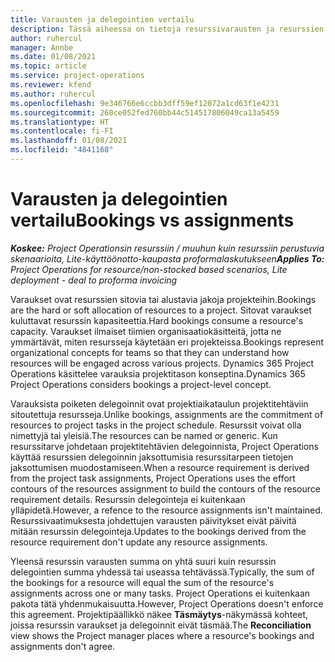 ```yaml
---
title: Varausten ja delegointien vertailu
description: Tässä aiheessa on tietoja resurssivarausten ja resurssien delegointien välisistä eroista.
author: ruhercul
manager: Annbe
ms.date: 01/08/2021
ms.topic: article
ms.service: project-operations
ms.reviewer: kfend
ms.author: ruhercul
ms.openlocfilehash: 9e346766e6ccbb3dff59ef12072a1cd63f1e4231
ms.sourcegitcommit: 260ce052fed760bb44c514517806049ca13a5459
ms.translationtype: HT
ms.contentlocale: fi-FI
ms.lasthandoff: 01/08/2021
ms.locfileid: "4841168"
---
```

# <a name="bookings-vs-assignments"></a><span data-ttu-id="827db-103">Varausten ja delegointien vertailu</span><span class="sxs-lookup"><span data-stu-id="827db-103">Bookings vs assignments</span></span>

<span data-ttu-id="827db-104">_**Koskee:** Project Operationsin resurssiin / muuhun kuin resurssiin perustuvia skenaarioita, Lite-käyttöönotto-kaupasta proformalaskutukseen_</span><span class="sxs-lookup"><span data-stu-id="827db-104">_**Applies To:** Project Operations for resource/non-stocked based scenarios, Lite deployment - deal to proforma invoicing_</span></span>

<span data-ttu-id="827db-105">Varaukset ovat resurssien sitovia tai alustavia jakoja projekteihin.</span><span class="sxs-lookup"><span data-stu-id="827db-105">Bookings are the hard or soft allocation of resources to a project.</span></span> <span data-ttu-id="827db-106">Sitovat varaukset kuluttavat resurssin kapasiteettia.</span><span class="sxs-lookup"><span data-stu-id="827db-106">Hard bookings consume a resource's capacity.</span></span> <span data-ttu-id="827db-107">Varaukset ilmaiset tiimien organisaatiokäsitteitä, jotta ne ymmärtävät, miten resursseja käytetään eri projekteissa.</span><span class="sxs-lookup"><span data-stu-id="827db-107">Bookings represent organizational concepts for teams so that they can understand how resources will be engaged across various projects.</span></span> <span data-ttu-id="827db-108">Dynamics 365 Project Operations käsittelee varauksia projektitason konseptina.</span><span class="sxs-lookup"><span data-stu-id="827db-108">Dynamics 365 Project Operations considers bookings a project-level concept.</span></span> 

<span data-ttu-id="827db-109">Varauksista poiketen delegoinnit ovat projektiaikataulun projektitehtäviin sitoutettuja resursseja.</span><span class="sxs-lookup"><span data-stu-id="827db-109">Unlike bookings, assignments are the commitment of resources to project tasks in the project schedule.</span></span> <span data-ttu-id="827db-110">Resurssit voivat olla nimettyjä tai yleisiä.</span><span class="sxs-lookup"><span data-stu-id="827db-110">The resources can be named or generic.</span></span>  <span data-ttu-id="827db-111">Kun resurssitarve johdetaan projektitehtävien delegoinnista, Project Operations käyttää resurssien delegoinnin jaksottumisia resurssitarpeen tietojen jaksottumisen muodostamiseen.</span><span class="sxs-lookup"><span data-stu-id="827db-111">When a resource requirement is derived from the project task assignments, Project Operations uses the effort contours of the resources assignment to build the contours of the resource requirement details.</span></span> <span data-ttu-id="827db-112">Resurssin delegointeja ei kuitenkaan ylläpidetä.</span><span class="sxs-lookup"><span data-stu-id="827db-112">However, a refence to the resource assignments isn't maintained.</span></span> <span data-ttu-id="827db-113">Resurssivaatimuksesta johdettujen varausten päivitykset eivät päivitä mitään resurssin delegointeja.</span><span class="sxs-lookup"><span data-stu-id="827db-113">Updates to the bookings derived from the resource requirement don't update any resource assignments.</span></span>

<span data-ttu-id="827db-114">Yleensä resurssin varausten summa on yhtä suuri kuin resurssin delegointien summa yhdessä tai useassa tehtävässä.</span><span class="sxs-lookup"><span data-stu-id="827db-114">Typically, the sum of the bookings for a resource will equal the sum of the resource's assignments across one or many tasks.</span></span> <span data-ttu-id="827db-115">Project Operations ei kuitenkaan pakota tätä yhdenmukaisuutta.</span><span class="sxs-lookup"><span data-stu-id="827db-115">However, Project Operations doesn't enforce this agreement.</span></span> <span data-ttu-id="827db-116">Projektipäällikkö näkee **Täsmäytys**-näkymässä kohteet, joissa resurssin varaukset ja delegoinnit eivät täsmää.</span><span class="sxs-lookup"><span data-stu-id="827db-116">The **Reconciliation** view shows the Project manager places where a resource's bookings and assignments don't agree.</span></span>


